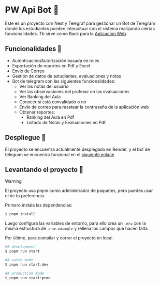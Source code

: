 # PW Api Bot 🤖
Este es un proyecto con Nest y Telegraf para gestionar un Bot de Telegram donde los 
estudiantes pueden interactuar con el sistema realizando ciertas funcionalidades. Tb sirve
como Back para la [Aplicación Web](https://github.com/EduardoProfe666/pw-ui). 

## Funcionalidades 👾
- Autenticación/Autorización basada en roles
- Exportación de reportes en Pdf y Excel
- Envío de Correo
- Gestión de datos de estudiantes, evaluaciones y notas
- Bot de telegram con las siguientes funcionalidades:
  - Ver las notas del usuario
  - Ver las observaciones del profesor en las evaluaciones
  - Ver Ranking del Aula
  - Conocer si está convalidado o no
  - Envío de correo para resetear la contraseña de la aplicación web
  - Obtener reportes:
    - Ranking del Aula en Pdf
    - Listado de Notas y Evaluaciones en Pdf

## Despliegue 🚀
El proyecto se encuentra actualmente desplegado en Render, y el bot de telegram se encuentra
funcional en el [siguiente enlace](https://t.me/pw_g31_bot)

## Levantando el proyecto 🎈

> [!WARNING]
> El proyecto usa pnpm como administrador de paquetes, pero puedes usar el de tu preferencia.

Primero instala las dependencias:
```bash
$ pnpm install
```

Luego configura las variables de entorno, para ello crea un `.env` con la misma estructura de `.env.example`
y rellena los campos que hacen falta.

Por último, para compilar y correr el proyecto en local:
```bash
## development
$ pnpm run start

## watch mode
$ pnpm run start:dev

## production mode
$ pnpm run start:prod
```
